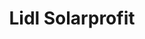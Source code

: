 ---
layout: default
modal-id: 13
img: lidl.jpg
title: "Lidl Solarprofit"
alt: "Lidl Solarprofit"
categoria: Corporatius
description: "Lidl Solarprofit"
video: <iframe src="https://player.vimeo.com/video/351383353?h=8860f41596" width="640" height="360" frameborder="0" allow="autoplay; fullscreen; picture-in-picture" allowfullscreen></iframe>
---